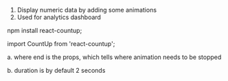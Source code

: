 1. Display numeric data by adding some animations
2. Used for analytics dashboard

npm install react-countup;

import CountUp from 'react-countup';

<CountUp end={}></CountUp>

a. where end is the props, which tells where animation needs to be stopped

b. duration is by default 2 seconds
